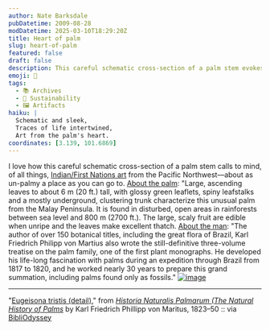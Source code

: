 ```yaml
---
author: Nate Barksdale
pubDatetime: 2009-08-28
modDatetime: 2025-03-10T18:29:20Z
title: Heart of palm
slug: heart-of-palm
featured: false
draft: false
description: This careful schematic cross-section of a palm stem evokes striking similarities to Pacific Northwest art despite the palm’s tropical origins. Based on the content, relevant geolocation coordinates for the Malay Peninsula might be approximately
emoji: 🌴
tags:
  - 📚 Archives
  - 🌱 Sustainability
  - 🖼️ Artifacts
haiku: |
  Schematic and sleek,  
  Traces of life intertwined,  
  Art from the palm's heart.
coordinates: [3.139, 101.6869]
---
```


I love how this careful schematic cross-section of a palm stem calls to mind, of all things, [Indian/First Nations art](http://images.google.com/images?hl=en&um=1&q=haida+art&ie=UTF-8&ei=6zWYSp-3GoHssQPi5PH_AQ&sa=X&oi=image_result_group&ct=title&resnum=1) from the Pacific Northwest—about as un-palmy a place as you can go to. [About the palm](http://www.rarepalmseeds.com/pix/EugTri.shtml): "Large, ascending leaves to about 6 m (20 ft.) tall, with glossy green leaflets, spiny leafstalks and a mostly underground, clustering trunk characterize this unusual palm from the Malay Peninsula. It is found in disturbed, open areas in rainforests between sea level and 800 m (2700 ft.). The large, scaly fruit are edible when unripe and the leaves make excellent thatch. [About the man](http://sciweb.nybg.org/Science2/Onlinexhibits/exhbtcata.html): "The author of over 150 botanical titles, including the great flora of Brazil, Karl Friedrich Philipp von Martius also wrote the still-definitive three-volume treatise on the palm family, one of the first plant monographs. He developed his life-long fascination with palms during an expedition through Brazil from 1817 to 1820, and he worked nearly 30 years to prepare this grand summation, including palms found only as fossils." [![image](http://culture-making.com/media/3769362320_81302097c3_o.jpg)](http://bibliodyssey.blogspot.com/2009/07/historia-naturalis-palmarum.html)

---

"[Eugeisona tristis (detail)](http://www.flickr.com/photos/bibliodyssey/3769362320/sizes/o/)," from [_Historia Naturalis Palmarum (The Natural History of Palms_](http://www.botanicus.org/bibliography/b12036171) by Karl Friedrich Phillipp von Maritus, 1823–50 :: via [BibliOdyssey](http://bibliodyssey.blogspot.com/2009/07/historia-naturalis-palmarum.html)
